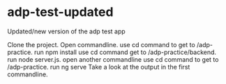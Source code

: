 # adp-test-updated
Updated/new version of the adp test app

Clone the project.
Open commandline.
use cd command to get to /adp-practice.
run npm install
use cd command get to /adp-practice/backend.
run node server.js.
open another commandline
use cd command to get to /adp-practice.
run ng serve
Take a look at the output in the first commandline.
